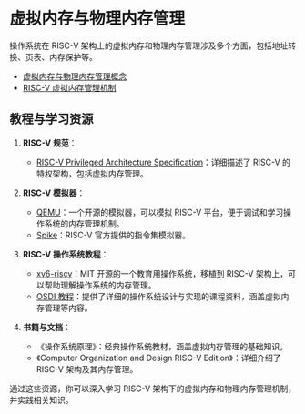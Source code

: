 # 虚拟内存与物理内存管理

操作系统在 RISC-V 架构上的虚拟内存和物理内存管理涉及多个方面，包括地址转换、页表、内存保护等。

- [虚拟内存与物理内存管理概念](./chapter-1_1.md)
- [RISC-V 虚拟内存管理机制](./chapter-1_2.md)

## 教程与学习资源

1. **RISC-V 规范**：
   - [RISC-V Privileged Architecture Specification](https://riscv.org/specifications/privileged-isa/)：详细描述了 RISC-V 的特权架构，包括虚拟内存管理。

2. **RISC-V 模拟器**：
   - [QEMU](https://www.qemu.org/)：一个开源的模拟器，可以模拟 RISC-V 平台，便于调试和学习操作系统的内存管理机制。
   - [Spike](https://github.com/riscv/riscv-isa-sim)：RISC-V 官方提供的指令集模拟器。

3. **RISC-V 操作系统教程**：
   - [xv6-riscv](https://github.com/mit-pdos/xv6-riscv)：MIT 开源的一个教育用操作系统，移植到 RISC-V 架构上，可以帮助理解操作系统的内存管理。
   - [OSDI 教程](https://osdi.org/)：提供了详细的操作系统设计与实现的课程资料，涵盖虚拟内存管理等内容。

4. **书籍与文档**：
   - 《操作系统原理》：经典操作系统教材，涵盖虚拟内存管理的基础知识。
   - 《Computer Organization and Design RISC-V Edition》：详细介绍了 RISC-V 架构及其内存管理。

通过这些资源，你可以深入学习 RISC-V 架构下的虚拟内存和物理内存管理机制，并实践相关知识。
